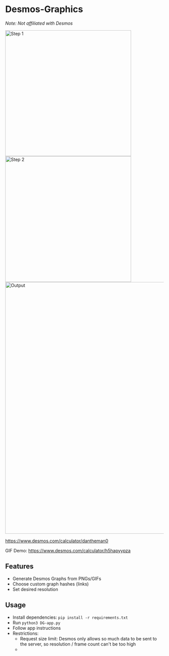 # Desmos-Graphics
*Note: Not affiliated with Desmos*

<img src="https://i.imgur.com/VK1jmQC.png" alt="Step 1" width="400"/>
<img src="https://i.imgur.com/AFpnVzi.png" alt="Step 2" width="400"/>

<img src="https://i.imgur.com/dtlHSAg.jpeg" alt="Output" width="800"/>

https://www.desmos.com/calculator/dantheman0

GIF Demo: https://www.desmos.com/calculator/h5hapyypza

## Features
- Generate Desmos Graphs from PNGs/GIFs
- Choose custom graph hashes (links)
- Set desired resolution
## Usage
- Install dependencies: `pip install -r requirements.txt`
- Run `python3 DG-app.py`
- Follow app instructions
- Restrictions:
    - Request size limit: Desmos only allows so much data to be sent to the server, so resolution / frame count can't be too high
    - 